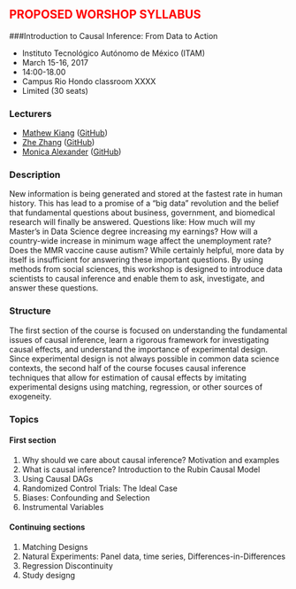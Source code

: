 ## <span style="color:red">PROPOSED WORSHOP SYLLABUS </span>

###Introduction to Causal Inference: From Data to Action
- Instituto Tecnológico Autónomo de México (ITAM)
- March 15-16, 2017
- 14:00-18.00
- Campus Rio Hondo classroom XXXX
- Limited (30 seats) 

### Lecturers
- [Mathew Kiang](https://mathewkiang.com) ([GitHub](https://github.com/mkiang))
- [Zhe Zhang](https://sites.google.com/view/zhezhang) ([GitHub](https://github.com/writezhe))
- [Monica Alexander](http://monicaalexander.com) ([GitHub](https://github.com/MJAlexander))

### Description
New information is being generated and stored at the fastest rate in human history. This has lead to a promise of a “big data” revolution and the belief that fundamental questions about business, government, and biomedical research will finally be answered. Questions like: How much will my Master’s in Data Science degree increasing my earnings? How will a country-wide increase in minimum wage affect the unemployment rate? Does the MMR vaccine cause autism? While certainly helpful, more data by itself is insufficient for answering these important questions. By using methods from social sciences, this workshop is designed to introduce data scientists to causal inference and enable them to ask, investigate, and answer these questions.

### Structure
The first section of the course is focused on understanding the fundamental issues of causal inference, learn a rigorous framework for investigating causal effects, and understand the importance of experimental design. Since experimental design is not always possible in common data science contexts, the second half of the course focuses causal inference techniques that allow for estimation of causal effects by imitating experimental designs using matching, regression, or other sources of exogeneity.

### Topics
#### First section
1. Why should we care about causal inference? Motivation and examples
1. What is causal inference? Introduction to the Rubin Causal Model
2. Using Causal DAGs
1. Randomized Control Trials: The Ideal Case
2. Biases: Confounding and Selection
1. Instrumental Variables

#### Continuing sections
1. Matching Designs
1. Natural Experiments: Panel data, time series, Differences-in-Differences
1. Regression Discontinuity
2. Study designg

